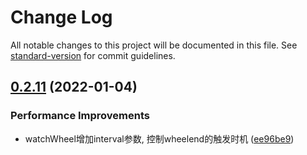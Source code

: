 # Change Log

All notable changes to this project will be documented in this file. See [standard-version](https://github.com/conventional-changelog/standard-version) for commit guidelines.

<a name="0.2.11"></a>
## [0.2.11](https://github.com/any86/any-scroll/compare/v0.2.8...v0.2.11) (2022-01-04)


### Performance Improvements

* watchWheel增加interval参数, 控制wheelend的触发时机 ([ee96be9](https://github.com/any86/any-scroll/commit/ee96be9))
